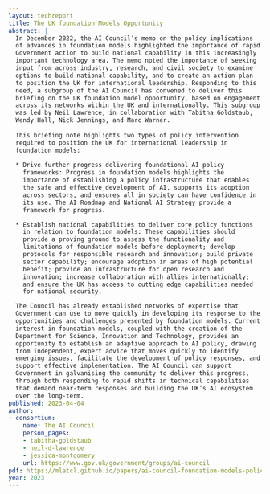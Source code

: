 ```yaml
---
layout: techreport
title: The UK foundation Models Opportunity
abstract: |
  In December 2022, the AI Council’s memo on the policy implications
  of advances in foundation models highlighted the importance of rapid
  Government action to build national capability in this increasingly
  important technology area. The memo noted the importance of seeking
  input from across industry, research, and civil society to examine
  options to build national capability, and to create an action plan
  to position the UK for international leadership. Responding to this
  need, a subgroup of the AI Council has convened to deliver this
  briefing on the UK foundation model opportunity, based on engagement
  across its networks within the UK and internationally. This subgroup
  was led by Neil Lawrence, in collaboration with Tabitha Goldstaub,
  Wendy Hall, Nick Jennings, and Marc Warner.
  
  This briefing note highlights two types of policy intervention
  required to position the UK for international leadership in
  foundation models:
  
  * Drive further progress delivering foundational AI policy
    frameworks: Progress in foundation models highlights the
    importance of establishing a policy infrastructure that enables
    the safe and effective development of AI, supports its adoption
    across sectors, and ensures all in society can have confidence in
    its use. The AI Roadmap and National AI Strategy provide a
    framework for progress.

  * Establish national capabilities to deliver core policy functions
    in relation to foundation models: These capabilities should
    provide a proving ground to assess the functionality and
    limitations of foundation models before deployment; develop
    protocols for responsible research and innovation; build private
    sector capability; encourage adoption in areas of high potential
    benefit; provide an infrastructure for open research and
    innovation; increase collaboration with allies internationally;
    and ensure the UK has access to cutting edge capabilities needed
    for national security.

  The Council has already established networks of expertise that
  Government can use to move quickly in developing its response to the
  opportunities and challenges presented by foundation models. Current
  interest in foundation models, coupled with the creation of the
  Department for Science, Innovation and Technology, provides an
  opportunity to establish an adaptive approach to AI policy, drawing
  from independent, expert advice that moves quickly to identify
  emerging issues, facilitate the development of policy responses, and
  support effective implementation. The AI Council can support
  Government in galvanising the community to deliver this progress,
  through both responding to rapid shifts in technical capabilities
  that demand near-term responses and building the UK’s AI ecosystem
  over the long-term.
published: 2023-04-04
author:
- consortium: 
    name: The AI Council
    person_pages:
    - tabitha-goldstaub
    - neil-d-lawrence
    - jessica-montgomery
    url: https://www.gov.uk/government/groups/ai-council
pdf: https://mlatcl.github.io/papers/ai-council-foundation-models-policy-paper.pdf
year: 2023
---
```

